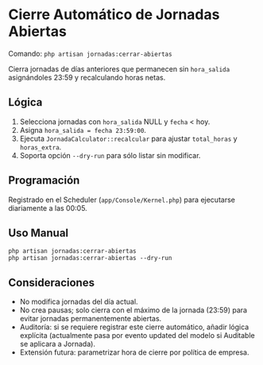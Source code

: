 # Cierre Automático de Jornadas Abiertas

Comando: `php artisan jornadas:cerrar-abiertas`

Cierra jornadas de días anteriores que permanecen sin `hora_salida` asignándoles 23:59 y recalculando horas netas.

## Lógica
1. Selecciona jornadas con `hora_salida` NULL y `fecha` < hoy.
2. Asigna `hora_salida = fecha 23:59:00`.
3. Ejecuta `JornadaCalculator::recalcular` para ajustar `total_horas` y `horas_extra`.
4. Soporta opción `--dry-run` para sólo listar sin modificar.

## Programación
Registrado en el Scheduler (`app/Console/Kernel.php`) para ejecutarse diariamente a las 00:05.

## Uso Manual
```
php artisan jornadas:cerrar-abiertas
php artisan jornadas:cerrar-abiertas --dry-run
```

## Consideraciones
- No modifica jornadas del día actual.
- No crea pausas; solo cierra con el máximo de la jornada (23:59) para evitar jornadas permanentemente abiertas.
- Auditoría: si se requiere registrar este cierre automático, añadir lógica explícita (actualmente pasa por evento updated del modelo si Auditable se aplicara a Jornada).
- Extensión futura: parametrizar hora de cierre por política de empresa.
